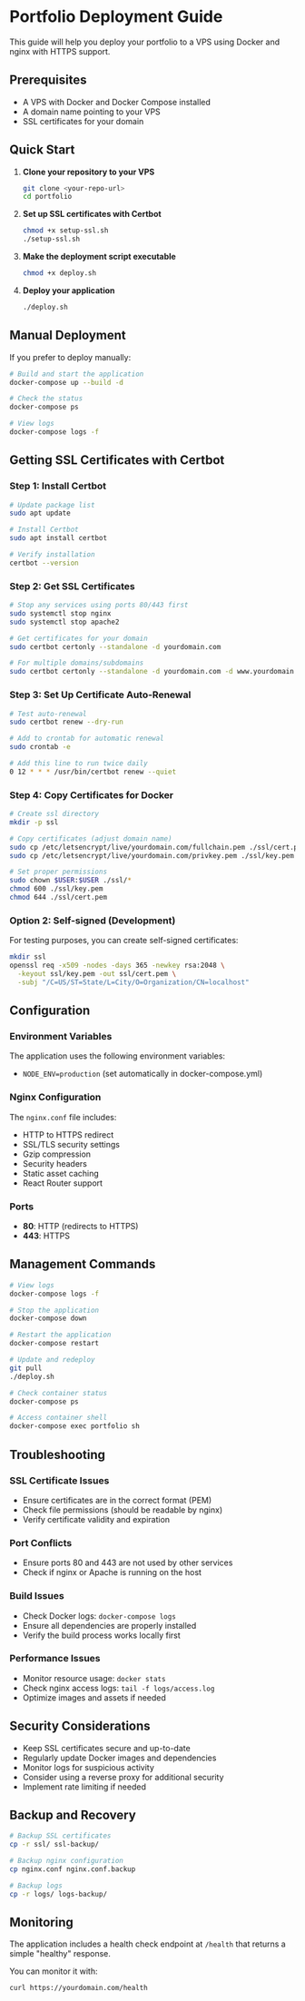 # Portfolio Deployment Guide

This guide will help you deploy your portfolio to a VPS using Docker and nginx with HTTPS support.

## Prerequisites

- A VPS with Docker and Docker Compose installed
- A domain name pointing to your VPS
- SSL certificates for your domain

## Quick Start

1. **Clone your repository to your VPS**
   ```bash
   git clone <your-repo-url>
   cd portfolio
   ```

2. **Set up SSL certificates with Certbot**
   ```bash
   chmod +x setup-ssl.sh
   ./setup-ssl.sh
   ```

3. **Make the deployment script executable**
   ```bash
   chmod +x deploy.sh
   ```

4. **Deploy your application**
   ```bash
   ./deploy.sh
   ```

## Manual Deployment

If you prefer to deploy manually:

```bash
# Build and start the application
docker-compose up --build -d

# Check the status
docker-compose ps

# View logs
docker-compose logs -f
```

## Getting SSL Certificates with Certbot

### Step 1: Install Certbot

```bash
# Update package list
sudo apt update

# Install Certbot
sudo apt install certbot

# Verify installation
certbot --version
```

### Step 2: Get SSL Certificates

```bash
# Stop any services using ports 80/443 first
sudo systemctl stop nginx
sudo systemctl stop apache2

# Get certificates for your domain
sudo certbot certonly --standalone -d yourdomain.com

# For multiple domains/subdomains
sudo certbot certonly --standalone -d yourdomain.com -d www.yourdomain.com
```

### Step 3: Set Up Certificate Auto-Renewal

```bash
# Test auto-renewal
sudo certbot renew --dry-run

# Add to crontab for automatic renewal
sudo crontab -e

# Add this line to run twice daily
0 12 * * * /usr/bin/certbot renew --quiet
```

### Step 4: Copy Certificates for Docker

```bash
# Create ssl directory
mkdir -p ssl

# Copy certificates (adjust domain name)
sudo cp /etc/letsencrypt/live/yourdomain.com/fullchain.pem ./ssl/cert.pem
sudo cp /etc/letsencrypt/live/yourdomain.com/privkey.pem ./ssl/key.pem

# Set proper permissions
sudo chown $USER:$USER ./ssl/*
chmod 600 ./ssl/key.pem
chmod 644 ./ssl/cert.pem
```

### Option 2: Self-signed (Development)

For testing purposes, you can create self-signed certificates:

```bash
mkdir ssl
openssl req -x509 -nodes -days 365 -newkey rsa:2048 \
  -keyout ssl/key.pem -out ssl/cert.pem \
  -subj "/C=US/ST=State/L=City/O=Organization/CN=localhost"
```

## Configuration

### Environment Variables

The application uses the following environment variables:
- `NODE_ENV=production` (set automatically in docker-compose.yml)

### Nginx Configuration

The `nginx.conf` file includes:
- HTTP to HTTPS redirect
- SSL/TLS security settings
- Gzip compression
- Security headers
- Static asset caching
- React Router support

### Ports

- **80**: HTTP (redirects to HTTPS)
- **443**: HTTPS

## Management Commands

```bash
# View logs
docker-compose logs -f

# Stop the application
docker-compose down

# Restart the application
docker-compose restart

# Update and redeploy
git pull
./deploy.sh

# Check container status
docker-compose ps

# Access container shell
docker-compose exec portfolio sh
```

## Troubleshooting

### SSL Certificate Issues
- Ensure certificates are in the correct format (PEM)
- Check file permissions (should be readable by nginx)
- Verify certificate validity and expiration

### Port Conflicts
- Ensure ports 80 and 443 are not used by other services
- Check if nginx or Apache is running on the host

### Build Issues
- Check Docker logs: `docker-compose logs`
- Ensure all dependencies are properly installed
- Verify the build process works locally first

### Performance Issues
- Monitor resource usage: `docker stats`
- Check nginx access logs: `tail -f logs/access.log`
- Optimize images and assets if needed

## Security Considerations

- Keep SSL certificates secure and up-to-date
- Regularly update Docker images and dependencies
- Monitor logs for suspicious activity
- Consider using a reverse proxy for additional security
- Implement rate limiting if needed

## Backup and Recovery

```bash
# Backup SSL certificates
cp -r ssl/ ssl-backup/

# Backup nginx configuration
cp nginx.conf nginx.conf.backup

# Backup logs
cp -r logs/ logs-backup/
```

## Monitoring

The application includes a health check endpoint at `/health` that returns a simple "healthy" response.

You can monitor it with:
```bash
curl https://yourdomain.com/health
``` 